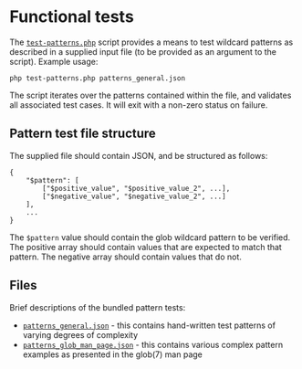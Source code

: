 # Functional tests

The [`test-patterns.php`](test-patterns.php) script provides a means to test wildcard patterns as described in a
supplied input file (to be provided as an argument to the script). Example usage:

`php test-patterns.php patterns_general.json`

The script iterates over the patterns contained within the file, and validates all associated test cases. It will exit
with a non-zero status on failure.

## Pattern test file structure

The supplied file should contain JSON, and be structured as follows:

```
{
    "$pattern": [
        ["$positive_value", "$positive_value_2", ...],
        ["$negative_value", "$negative_value_2", ...]
    ],
    ...
}
```

The `$pattern` value should contain the glob wildcard pattern to be verified. The positive array should contain values
that are expected to match that pattern. The negative array should contain values that do not.

## Files

Brief descriptions of the bundled pattern tests:

* [`patterns_general.json`](patterns_general.json) - this contains hand-written test patterns of varying degrees of
complexity
* [`patterns_glob_man_page.json`](patterns_glob_man_page.json) - this contains various complex pattern examples as
presented in the glob(7) man page
